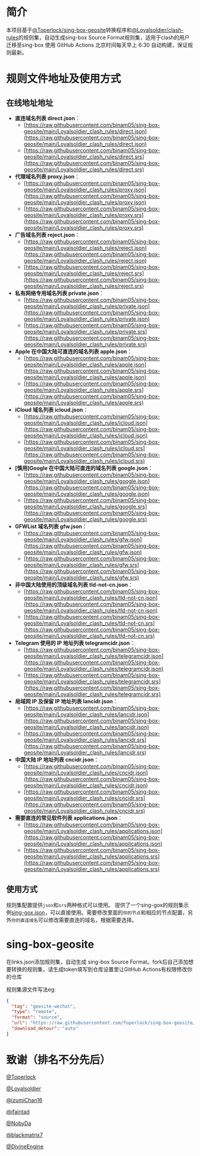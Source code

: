 # 简介
本项目基于[@Toperlock/sing-box-geosite](https://github.com/Toperlock/sing-box-geosite)转换程序和[@Loyalsoldier/clash-rules](https://github.com/Loyalsoldier/clash-rules)的规则集，自动生成sing-box Source Format规则集，适用于clash的用户迁移至sing-box 使用 GitHub Actions 北京时间每天早上 6:30 自动构建，保证规则最新。

# 规则文件地址及使用方式

## 在线地址地址
- **直连域名列表 direct.json**：
  - [https://raw.githubusercontent.com/binam05/sing-box-geosite/main/Loyalsoldier_clash_rules/direct.json](https://raw.githubusercontent.com/binam05/sing-box-geosite/main/Loyalsoldier_clash_rules/direct.json)
  - [https://raw.githubusercontent.com/binam05/sing-box-geosite/main/Loyalsoldier_clash_rules/direct.srs](https://raw.githubusercontent.com/binam05/sing-box-geosite/main/Loyalsoldier_clash_rules/direct.srs)
- **代理域名列表 proxy.json**：
  - [https://raw.githubusercontent.com/binam05/sing-box-geosite/main/Loyalsoldier_clash_rules/proxy.json](https://raw.githubusercontent.com/binam05/sing-box-geosite/main/Loyalsoldier_clash_rules/proxy.json)
  - [https://raw.githubusercontent.com/binam05/sing-box-geosite/main/Loyalsoldier_clash_rules/proxy.srs](https://raw.githubusercontent.com/binam05/sing-box-geosite/main/Loyalsoldier_clash_rules/proxy.srs)
- **广告域名列表 reject.json**：
  - [https://raw.githubusercontent.com/binam05/sing-box-geosite/main/Loyalsoldier_clash_rules/reject.json](https://raw.githubusercontent.com/binam05/sing-box-geosite/main/Loyalsoldier_clash_rules/reject.json)
  - [https://raw.githubusercontent.com/binam05/sing-box-geosite/main/Loyalsoldier_clash_rules/reject.srs](https://raw.githubusercontent.com/binam05/sing-box-geosite/main/Loyalsoldier_clash_rules/reject.srs)
- **私有网络专用域名列表 private.json**：
  - [https://raw.githubusercontent.com/binam05/sing-box-geosite/main/Loyalsoldier_clash_rules/private.json](https://raw.githubusercontent.com/binam05/sing-box-geosite/main/Loyalsoldier_clash_rules/private.json)
  - [https://raw.githubusercontent.com/binam05/sing-box-geosite/main/Loyalsoldier_clash_rules/private.srs](https://raw.githubusercontent.com/binam05/sing-box-geosite/main/Loyalsoldier_clash_rules/private.srs)
- **Apple 在中国大陆可直连的域名列表 apple.json**：
  - [https://raw.githubusercontent.com/binam05/sing-box-geosite/main/Loyalsoldier_clash_rules/apple.json](https://raw.githubusercontent.com/binam05/sing-box-geosite/main/Loyalsoldier_clash_rules/apple.json)
  - [https://raw.githubusercontent.com/binam05/sing-box-geosite/main/Loyalsoldier_clash_rules/apple.srs](https://raw.githubusercontent.com/binam05/sing-box-geosite/main/Loyalsoldier_clash_rules/apple.srs)
- **iCloud 域名列表 icloud.json**：
  - [https://raw.githubusercontent.com/binam05/sing-box-geosite/main/Loyalsoldier_clash_rules/icloud.json](https://raw.githubusercontent.com/binam05/sing-box-geosite/main/Loyalsoldier_clash_rules/icloud.json)
  - [https://raw.githubusercontent.com/binam05/sing-box-geosite/main/Loyalsoldier_clash_rules/icloud.srs](https://raw.githubusercontent.com/binam05/sing-box-geosite/main/Loyalsoldier_clash_rules/icloud.srs)
- **[慎用]Google 在中国大陆可直连的域名列表 google.json**：
  - [https://raw.githubusercontent.com/binam05/sing-box-geosite/main/Loyalsoldier_clash_rules/google.json](https://raw.githubusercontent.com/binam05/sing-box-geosite/main/Loyalsoldier_clash_rules/google.json)
  - [https://raw.githubusercontent.com/binam05/sing-box-geosite/main/Loyalsoldier_clash_rules/google.srs](https://raw.githubusercontent.com/binam05/sing-box-geosite/main/Loyalsoldier_clash_rules/google.srs)
- **GFWList 域名列表 gfw.json**：
  - [https://raw.githubusercontent.com/binam05/sing-box-geosite/main/Loyalsoldier_clash_rules/gfw.json](https://raw.githubusercontent.com/binam05/sing-box-geosite/main/Loyalsoldier_clash_rules/gfw.json)
  - [https://raw.githubusercontent.com/binam05/sing-box-geosite/main/Loyalsoldier_clash_rules/gfw.srs](https://raw.githubusercontent.com/binam05/sing-box-geosite/main/Loyalsoldier_clash_rules/gfw.srs)
- **非中国大陆使用的顶级域名列表 tld-not-cn.json**：
  - [https://raw.githubusercontent.com/binam05/sing-box-geosite/main/Loyalsoldier_clash_rules/tld-not-cn.json](https://raw.githubusercontent.com/binam05/sing-box-geosite/main/Loyalsoldier_clash_rules/tld-not-cn.json)
  - [https://raw.githubusercontent.com/binam05/sing-box-geosite/main/Loyalsoldier_clash_rules/tld-not-cn.srs](https://raw.githubusercontent.com/binam05/sing-box-geosite/main/Loyalsoldier_clash_rules/tld-not-cn.srs)
- **Telegram 使用的 IP 地址列表 telegramcidr.json**：
  - [https://raw.githubusercontent.com/binam05/sing-box-geosite/main/Loyalsoldier_clash_rules/telegramcidr.json](https://raw.githubusercontent.com/binam05/sing-box-geosite/main/Loyalsoldier_clash_rules/telegramcidr.json)
  - [https://raw.githubusercontent.com/binam05/sing-box-geosite/main/Loyalsoldier_clash_rules/telegramcidr.srs](https://raw.githubusercontent.com/binam05/sing-box-geosite/main/Loyalsoldier_clash_rules/telegramcidr.srs)
- **局域网 IP 及保留 IP 地址列表 lancidr.json**：
  - [https://raw.githubusercontent.com/binam05/sing-box-geosite/main/Loyalsoldier_clash_rules/lancidr.json](https://raw.githubusercontent.com/binam05/sing-box-geosite/main/Loyalsoldier_clash_rules/lancidr.json)
  - [https://raw.githubusercontent.com/binam05/sing-box-geosite/main/Loyalsoldier_clash_rules/lancidr.srs](https://raw.githubusercontent.com/binam05/sing-box-geosite/main/Loyalsoldier_clash_rules/lancidr.srs)
- **中国大陆 IP 地址列表 cncidr.json**：
  - [https://raw.githubusercontent.com/binam05/sing-box-geosite/main/Loyalsoldier_clash_rules/cncidr.json](https://raw.githubusercontent.com/binam05/sing-box-geosite/main/Loyalsoldier_clash_rules/cncidr.json)
  - [https://raw.githubusercontent.com/binam05/sing-box-geosite/main/Loyalsoldier_clash_rules/cncidr.srs](https://raw.githubusercontent.com/binam05/sing-box-geosite/main/Loyalsoldier_clash_rules/cncidr.srs)
- **需要直连的常见软件列表 applications.json**：
  - [https://raw.githubusercontent.com/binam05/sing-box-geosite/main/Loyalsoldier_clash_rules/applications.json](https://raw.githubusercontent.com/binam05/sing-box-geosite/main/Loyalsoldier_clash_rules/applications.json)
  - [https://raw.githubusercontent.com/binam05/sing-box-geosite/main/Loyalsoldier_clash_rules/applications.srs](https://raw.githubusercontent.com/binam05/sing-box-geosite/main/Loyalsoldier_clash_rules/applications.srs)

## 使用方式
规则集配置提供`json`和`srs`两种格式可以使用。
提供了一个sing-gox的规则集示例[sing-gox.json](https://github.com/binam05/sing-box-geosite/sing-gox.json)，可以直接使用。需要修改里面的`你的节点`和相应的节点配置，另外`你的直连域名`可以修改需要直连的域名，根据需要选择。


# sing-box-geosite

在links.json添加规则集，自动生成 sing-box Source Format。fork后自己添加想要转换的规则集，请生成token填写到仓库设置里让GitHub Actions有权限修改你的仓库

规则集源文件写法eg:

```json
{
  "tag": "geosite-wechat",
  "type": "remote",
  "format": "source",
  "url": "https://raw.githubusercontent.com/Toperlock/sing-box-geosite/main/wechat.json",
  "download_detour": "auto"
}
```

# 

# 致谢（排名不分先后）
[@Toperlock](https://github.com/Toperlock)

[@Loyalsoldier](https://github.com/Loyalsoldier)

[@izumiChan16](https://github.com/izumiChan16)

[@ifaintad](https://github.com/ifaintad)

[@NobyDa](https://github.com/NobyDa)

[@blackmatrix7](https://github.com/blackmatrix7)

[@DivineEngine](https://github.com/DivineEngine)
